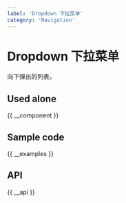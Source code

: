 ```yaml
---
label: 'Dropdown 下拉菜单'
category: 'Navigation'
---
```


# Dropdown 下拉菜单

向下弹出的列表。

## Used alone

{{ __component }}

## Sample code

{{ __examples }}

## API

{{ __api }}
